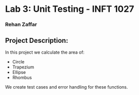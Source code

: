 # Lab 3: Unit Testing - INFT 1027
### Rehan Zaffar 

## Project Description:
In this project we calculate the area of:
- Circle 
- Trapezium
- Ellipse
- Rhombus

We create test cases and error handling for these functions. 